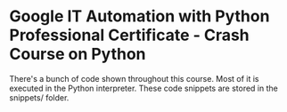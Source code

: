 # Google IT Automation with Python Professional Certificate - Crash Course on Python

There's a bunch of code shown throughout this course. Most of it is executed in
the Python interpreter. These code snippets are stored in the snippets/ folder.

